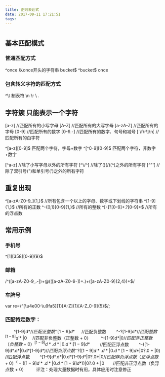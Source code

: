 ```yaml
---
title: 正则表达式
date: 2017-09-11 17:21:51
tags: 
---
```


#
## 基本匹配模式

### 普通匹配方式
^once 以once开头的字符串
bucket$
^bucket$
once

### 包含转义字符的匹配方式
^\t 制表符
\n
\r
\\
\.

## 字符簇 只能表示一个字符

[a-z] //匹配所有的小写字母 
[A-Z] //匹配所有的大写字母 
[a-zA-Z] //匹配所有的字母 
[0-9] //匹配所有的数字 
[0-9\.\-] //匹配所有的数字，句号和减号 
[ \f\r\t\n] //匹配所有的白字符

^[a-z][0-9]$ 匹配两个字符，字母+数字
^[^0-9][0-9]$ 匹配两个字符，非数字+数字

[^a-z] //除了小写字母以外的所有字符 
[^\\\/\^] //除了(\)(/)(^)之外的所有字符 
[^\"\'] //除了双引号(")和单引号(')之外的所有字符

## 重复出现

^[a-zA-Z0-9_]{1,}$ //所有包含一个以上的字母、数字或下划线的字符串 
^[1-9]{1,}$ //所有的正数 
^\-{0,1}[0-9]{1,}$ //所有的整数 
^[-]?[0-9]+\.?[0-9]+$ //所有的浮点数








## 常用示例

### 手机号
^[1][358][0-9]{9}$

### 邮箱
 /^([a-zA-Z0-9_\.\-])+\@(([a-zA-Z0-9\-])+\.)+([a-zA-Z0-9]{2,4})+$/

 ### 车牌号

 var re=/^[\u4e00-\u9fa5]{1}[A-Z]{1}[A-Z_0-9]{5}$/;

 ### 匹配特定数字： 
 
　　^[1-9]d*$　 　 //匹配正整数 
　　^-[1-9]d*$ 　 //匹配负整数 
　　^-?[1-9]d*$　　 //匹配整数 
　　^[1-9]d*|0$　 //匹配非负整数（正整数 + 0） 
　　^-[1-9]d*|0$　　 //匹配非正整数（负整数 + 0） 
　　^[1-9]d*.d*|0.d*[1-9]d*$　　 //匹配正浮点数 
　　^-([1-9]d*.d*|0.d*[1-9]d*)$　 //匹配负浮点数 
　　^-?([1-9]d*.d*|0.d*[1-9]d*|0?.0+|0)$　 //匹配浮点数 
　　^[1-9]d*.d*|0.d*[1-9]d*|0?.0+|0$　　 //匹配非负浮点数（正浮点数 + 0） 
　　^(-([1-9]d*.d*|0.d*[1-9]d*))|0?.0+|0$　　//匹配非正浮点数（负浮点数 + 0） 
　　评注：处理大量数据时有用，具体应用时注意修正 